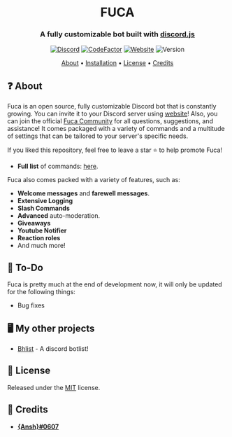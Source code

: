<h1 align="center">
  <br>
  FUCA
  <br>
</h1>

<h3 align=center>A fully customizable bot built with <a href=https://github.com/discordjs/discord.js>discord.js</a></h3>


<div align=center>

 [![Discord](https://img.shields.io/discord/973252510250827877?label=Discord&logo=discord&style=plastic)](https://discord.gg/v8YSWmF88v)
[![CodeFactor](https://www.codefactor.io/repository/github/anshtyagi0/fuca/badge/main)](https://www.codefactor.io/repository/github/anshtyagi0/fuca/badge/overview/main)
[![Website](https://img.shields.io/website?down_message=offline&label=Website&style=plastic&up_color=green&up_message=online&url=https%3A%2F%2Ffuca.fluiddev.xyz)](https://fuca.fluiddev.xyz)
![Version](https://img.shields.io/github/v/release/anshtyagi0/fuca?style=plastic)

</div>

<p align="center">
  <a href="#about">About</a>
  •
  <a href="">Installation</a>
  •
  <a href="#license">License</a>
  •
  <a href="#credits">Credits</a>
</p>

## ❓ About

Fuca is an open source, fully customizable Discord bot that is constantly growing. You can invite it to your Discord server using [website](https://fuca.fluiddev.xyz)! Also, you can join the official [Fuca Community](https://discord.gg/v8YSWmF88v) for all questions, suggestions, and assistance! It comes packaged with a variety of commands and a multitude of settings that can be tailored to your server's specific needs.

If you liked this repository, feel free to leave a star ⭐ to help promote Fuca!

*   **Full list** of commands: [here](https://fuca.fluiddev.xyz/commands).

Fuca also comes packed with a variety of features, such as:

  * **Welcome messages** and **farewell messages**.
  * **Extensive Logging**
  * **Slash Commands**
  * **Advanced** auto-moderation.
  * **Giveaways**
  * **Youtube Notifier**
  * **Reaction roles**
  * And much more!


## 📝 To-Do

Fuca is pretty much at the end of development now, it will only be updated for the following things:

  * Bug fixes

## 🖥️ My other projects
 * [Bhlist](https://bhlist.co.in) - A discord botlist!

## 📖 License

Released under the [MIT](https://github.com/Spiderjockey02/Discord-Bot/blob/main/LICENSE) license.

## 📜 Credits
* **[{Ansh}#0607](https://github.com/anshtyagi0)**
